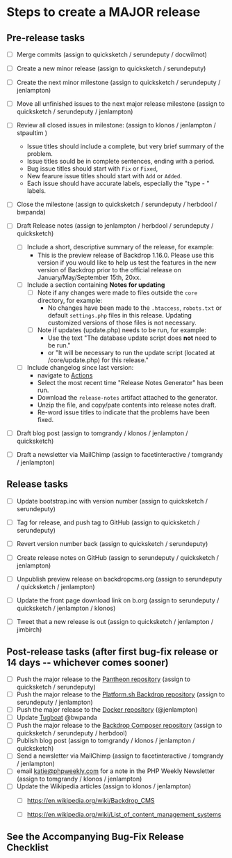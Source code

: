 Steps to create a MAJOR release
=================================


## Pre-release tasks

- [ ] Merge commits (assign to quicksketch / serundeputy / docwilmot)
- [ ] Create a new minor release (assign to quicksketch / serundeputy)
- [ ] Create the next minor milestone (assign to quicksketch / serundeputy / jenlampton)
- [ ] Move all unfinished issues to the next major release milestone (assign to quicksketch / serundeputy / jenlampton)
- [ ] Review all closed issues in milestone: (assign to klonos / jenlampton / stpaultim )
  * Issue titles should include a complete, but very brief summary of the problem.
  * Issue titles sould be in complete sentences, ending with a period.
  * Bug issue titles should start with `Fix` or `Fixed`,
  * New fearure issue titles should start with `Add` or `Added`.
  * Each issue should have accurate labels, especially the "type - " labels.
- [ ] Close the milestone (assign to quicksketch / serundeputy / herbdool / bwpanda)
- [ ] Draft Release notes (assign to jenlampton / herbdool / serundeputy / quicksketch)
  - [ ] Include a short, descriptive summary of the release, for example:
    * This is the preview release of Backdrop 1.16.0. Please use this version if you would like to help us test the features in the new version of Backdrop prior to the official release on January/May/September 15th, 20xx.
  - [ ] Include a section containing **Notes for updating**
    - [ ] Note if any changes were made to files outside the `core` directory, for example:
      * No changes have been made to the `.htaccess`, `robots.txt` or default `settings.php` files in this release. Updating customized versions of those files is not necessary.
    - [ ] Note if updates (update.php) needs to be run, for example:
      * Use the text "The database update script does **not** need to be run."
      * or "It will be necessary to run the update script (located at /core/update.php) for this release."
  - [ ] Include changelog since last version:
      * navigate to [Actions](https://github.com/backdrop/backdrop-issues/actions)
      * Select the most recent time "Release Notes Generator" has been run.
      * Download the `release-notes` artifact attached to the generator.
      * Unzip the file, and copy/pate contents into release notes draft.
      * Re-word issue titles to indicate that the problems have been fixed.
- [ ] Draft blog post (assign to tomgrandy / klonos / jenlampton / quicksketch)
- [ ] Draft a newsletter via MailChimp (assign to facetinteractive / tomgrandy / jenlampton)


## Release tasks

- [ ] Update bootstrap.inc with version number (assign to quicksketch / serundeputy)
- [ ] Tag for release, and push tag to GitHub (assign to quicksketch / serundeputy)
- [ ] Revert version number back (assign to quicksketch / serundeputy)
- [ ] Create release notes on GitHub (assign to serundeputy / quicksketch / jenlampton)
- [ ] Unpublish preview release on backdropcms.org (assign to serundeputy / quicksketch / jenlampton)
- [ ] Update the front page download link on b.org (assign to serundeputy / quicksketch / jenlampton / klonos)
- [ ] Tweet that a new release is out (assign to quicksketch / jenlampton / jimbirch)


## Post-release tasks (after first bug-fix release or 14 days -- whichever comes sooner)

- [ ] Push the major release to the [Pantheon repository](https://github.com/backdrop-ops/backdrop-pantheon) (assign to quicksketch / serundeputy)
- [ ] Push the major release to the [Platform.sh Backdrop repository](https://github.com/platformsh/template-builder/blob/master/project/backdrop.py) (assign to serundeputy / jenlampton)
- [ ] Push the major release to the [Docker repository](https://github.com/docker-library/official-images/blob/master/library/backdrop) (@jenlampton)
- [ ] Update [Tugboat](https://github.com/backdrop/backdrop-issues/blob/main/procedures/update--tugboat.md) @bwpanda
- [ ] Push the major release to the [Backdrop Composer repository](https://github.com/backdrop-ops/backdrop-composer) (assign to quicksketch / serundeputy / herbdool)
- [ ] Publish blog post (assign to tomgrandy / klonos / jenlampton / quicksketch)
- [ ] Send a newsletter via MailChimp (assign to facetinteractive / tomgrandy / jenlampton)
- [ ] email katie@phpweekly.com for a note in the PHP Weekly Newsletter (assign to tomgrandy / klonos / jenlampton)
- [ ] Update the Wikipedia articles (assign to klonos / jenlampton)
  - [ ] https://en.wikipedia.org/wiki/Backdrop_CMS
  - [ ] https://en.wikipedia.org/wiki/List_of_content_management_systems


See the Accompanying Bug-Fix Release Checklist
----------------------------------------------

